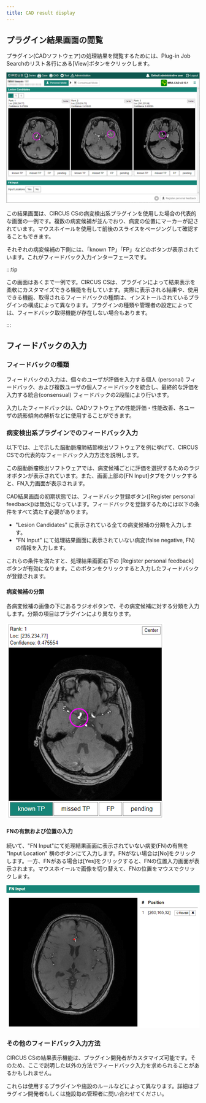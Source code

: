 ```yaml
---
title: CAD result display
---
```



## プラグイン結果画面の閲覧

プラグイン(CADソフトウェア)の処理結果を閲覧するためには、Plug-in Job Searchのリスト各行にある[View]ボタンをクリックします。

![CAD result display](example-mra-cad.png)

この結果画面は、CIRCUS CSの病変検出系プラグインを使用した場合の代表的な画面の一例です。複数の病変候補が並んでおり、病変の位置にマーカーが記されています。マウスホイールを使用して前後のスライスをページングして確認することもできます。

それぞれの病変候補の下側には、「known TP」「FP」などのボタンが表示されています。これがフィードバック入力インターフェースです。

:::tip

この画面はあくまで一例です。CIRCUS CSは、プラグインによって結果表示を柔軟にカスタマイズできる機能を有しています。実際に表示される結果や、使用できる機能、取得されるフィードバックの種類は、インストールされているプラグインの構成によって異なります。プラグインの種類や管理者の設定によっては、フィードバック取得機能が存在しない場合もあります。

:::

## フィードバックの入力

### フィードバックの種類

フィードバックの入力は、個々のユーザが評価を入力する個人 (personal) フィードバック、および複数ユーザの個人フィードバックを統合し、最終的な評価を入力する統合(consensual) フィードバックの2段階により行います。

入力したフィードバックは、CADソフトウェアの性能評価・性能改善、各ユーザの読影傾向の解析などに使用することができます。

### 病変検出系プラグインでのフィードバック入力

以下では、上で示した脳動脈瘤肺結節検出ソフトウェアを例に挙げて、CIRCUS CSでの代表的なフィードバック入力方法を説明します。

この脳動脈瘤検出ソフトウェアでは、病変候補ごとに評価を選択するためのラジオボタンが表示されています。また、画面上部の[FN Input]タブをクリックすると、FN入力画面が表示されます。

CAD結果画面の初期状態では、フィードバック登録ボタン([Register personal feedback])は無効になっています。フィードバックを登録するためには以下の条件をすべて満たす必要があります。

- "Lesion Candidates" に表示されている全ての病変候補の分類を入力します。
- "FN Input" にて処理結果画面に表示されていない病変(false negative, FN)の情報を入力します。

これらの条件を満たすと、処理結果画面右下の [Register personal feedback] ボタンが有効になります。このボタンをクリックすると入力したフィードバックが登録されます。

#### 病変候補の分類

各病変候補の画像の下にあるラジオボタンで、その病変候補に対する分類を入力します。分類の項目はプラグインにより異なります。

![Lesion candidate classification](lesion-candidate-classification.png)

#### FNの有無および位置の入力

続いて、"FN Input"にて処理結果画面に表示されていない病変(FN)の有無を "Input Location" 横のボタンにて入力します。FNがない場合は[No]をクリックします。一方、FNがある場合は[Yes]をクリックすると、FNの位置入力画面が表示されます。マウスホイールで画像を切り替えて、FNの位置をマウスでクリックします。

![FN Input](fn-input.png)


### その他のフィードバック入力方法

CIRCUS CSの結果表示機能は、プラグイン開発者がカスタマイズ可能です。そのため、ここで説明した以外の方法でフィードバック入力を求められることがあるかもしれません。

これらは使用するプラグインや施設のルールなどによって異なります。詳細はプラグイン開発者もしくは施設毎の管理者に問い合わせてください。

